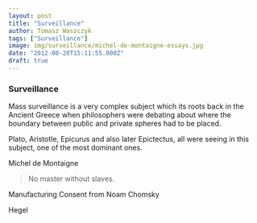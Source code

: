 ```yaml
---
layout: post
title: "Surveillance"
author: Tomasz Waszczyk
tags: ["Surveillance"]
image: img/surveillance/michel-de-montaigne-essays.jpg
date: "2012-08-20T15:11:55.000Z"
draft: true
---
```


### Surveillance

Mass surveillance is a very complex subject which its roots back in the Ancient Greece when philosophers were debating about where the boundary between public and private spheres had to be placed.

Plato, Aristotle, Epicurus and also later Epictectus, all were seeing in this subject, one of the most dominant ones.

Michel de Montaigne

> No master without slaves.

Manufacturing Consent from Noam Chomsky

Hegel
